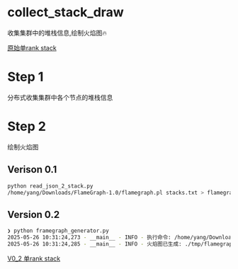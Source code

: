 # collect_stack_draw
收集集群中的堆栈信息,绘制火焰图🔥

[原始单rank stack](./pics/stack%202025-05-26%2010-37-55.png)

# Step 1
分布式收集集群中各个节点的堆栈信息

# Step 2
绘制火焰图

## Verison 0.1
```bash
python read_json_2_stack.py
/home/yang/Downloads/FlameGraph-1.0/flamegraph.pl stacks.txt > flamegraph.svg
```

## Version 0.2
```bash
❯ python framegraph_generator.py
2025-05-26 10:31:24,273 - __main__ - INFO - 执行命令: /home/yang/Downloads/FlameGraph-1.0/flamegraph.pl ./tmp/stacks.txt
2025-05-26 10:31:24,285 - __main__ - INFO - 火焰图已生成: ./tmp/flamegraph.svg
```

[V0_2 单rank stack](./pics/V0_2%202025-05-26%2010-40-15.png)
